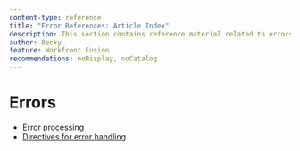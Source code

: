 ```yaml
---
content-type: reference
title: "Error References: Article Index"
description: This section contains reference material related to errors in Adobe Workfront Fusion.
author: Becky
feature: Workfront Fusion
recommendations: noDisplay, noCatalog
---
```


# Errors

* [Error processing](/help/workfront-fusion/references/errors/error-processing.md)
* [Directives for error handling](/help/workfront-fusion/references/errors/directives-for-error-handling.md)

